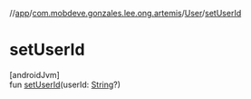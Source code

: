 //[app](../../../index.md)/[com.mobdeve.gonzales.lee.ong.artemis](../index.md)/[User](index.md)/[setUserId](set-user-id.md)

# setUserId

[androidJvm]\
fun [setUserId](set-user-id.md)(userId: [String](https://kotlinlang.org/api/latest/jvm/stdlib/kotlin/-string/index.html)?)
